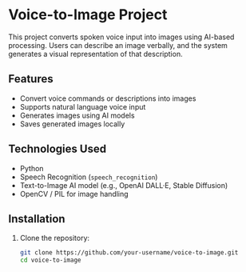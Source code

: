 # Voice-to-Image Project

This project converts spoken voice input into images using AI-based processing. Users can describe an image verbally, and the system generates a visual representation of that description.

## Features
- Convert voice commands or descriptions into images
- Supports natural language voice input
- Generates images using AI models
- Saves generated images locally

## Technologies Used
- Python
- Speech Recognition (`speech_recognition`)
- Text-to-Image AI model (e.g., OpenAI DALL·E, Stable Diffusion)
- OpenCV / PIL for image handling

## Installation
1. Clone the repository:
   ```bash
   git clone https://github.com/your-username/voice-to-image.git
   cd voice-to-image
